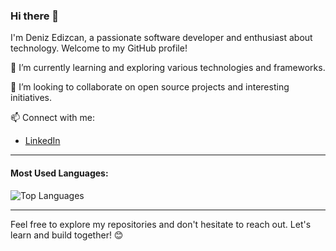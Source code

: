 ### Hi there 👋

I'm Deniz Edizcan, a passionate software developer and enthusiast about technology. Welcome to my GitHub profile!

🌱 I’m currently learning and exploring various technologies and frameworks.

👯 I’m looking to collaborate on open source projects and interesting initiatives.

📫 Connect with me:
- [LinkedIn](https://www.linkedin.com/in/denizedizcan/)

---

#### Most Used Languages:

![Top Languages](https://github-readme-stats.vercel.app/api/top-langs/?username=denizedizcan)

---

Feel free to explore my repositories and don't hesitate to reach out. Let's learn and build together! 😊
